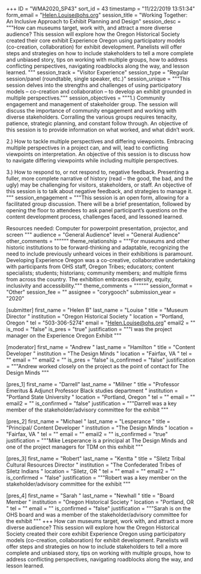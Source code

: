 +++
ID = "WMA2020_SP43"
sort_id = 43
timestamp = "11/22/2019 13:51:34"
form_email = "Helen.Louise@ohs.org"
session_title = "Working Together: An Inclusive Approach to Exhibit Planning and Design"
session_desc = """How can museums target, work with, and attract a more diverse audience? This session will explore how the Oregon Historical Society created their core exhibit Experience Oregon using participatory models (co-creation, collaboration) for exhibit development. Panelists will offer steps and strategies on how to include stakeholders to tell a more complete and unbiased story, tips on working with multiple groups, how to address conflicting perspectives, navigating roadblocks along the way, and lesson learned.   """
session_track = "Visitor Experience"
session_type = "Regular session/panel (roundtable, single speaker, etc.)"
session_unique = """This session delves into the strengths and challenges of using participatory models – co-creation and collaboration – to develop an exhibit grounded in multiple perspectives."""
session_objectives = """1.)	Community engagement and management of stakeholder group.
The session will discuss the importance of community engagement and working with diverse stakeholders.  Corralling the various groups requires tenacity, patience, strategic planning, and constant follow through. An objective of this session is to provide information on what worked, and what didn’t work.

2.)	How to tackle multiple perspectives and differing viewpoints.
Embracing multiple perspectives in a project can, and will, lead to conflicting viewpoints on interpretation. An objective of this session is to discuss how to navigate differing viewpoints while including multiple perspectives.

3.)	How to respond to, or not respond to, negative feedback.
Presenting a fuller, more complete narrative of history (read – the good, the bad, and the ugly) may be challenging for visitors, stakeholders, or staff. An objective of this session is to talk about negative feedback, and strategies to manage it.
"""
session_engagement = """This session is an open form, allowing for a facilitated group discussion. There will be a brief presentation, followed by opening the floor to attendees to ask panel participant’s questions on the content development process, challenges faced, and lessoned learned.

Resources needed: Computer for powerpoint presentation, projector, and screen
"""
audience = "General Audience"
level = "General Audience"
other_comments = """"""
theme_relationship = """For museums and other historic institutions to be forward-thinking and adaptable, recognizing the need to include previously unheard voices in their exhibitions is paramount. Developing Experience Oregon was a co-creative, collaborative undertaking with participants from OHS staff, Oregon Tribes; educators; content specialists; students; historians; community members; and multiple firms from across the country. The exhibition embraces diversity, equity, inclusivity and accessibility."""
theme_comments = """"""
session_format = "Other"
session_fee = ""
assignee = "corygooch"
submission_year = "2020"

[submitter]
first_name = "Helen B"
last_name = "Louise "
title = "Museum Director "
institution = "Oregon Historical Society "
location = "Portland, Oregon "
tel = "503-306-5274"
email = "Helen.Louise@ohs.org"
email2 = ""
is_mod = "false"
is_pres = "true"
justification = """I was the project manager on the Experience Oregon Exhibit """

[moderator]
first_name = "Andrew "
last_name = "Hamilton "
title = "Content Developer "
institution = "The Design Minds "
location = "Fairfax, VA "
tel = ""
email = ""
email2 = ""
is_pres = "false"
is_confirmed = "false"
justification = """Andrew worked closely on the project as the point of contact for The Design Minds """

[pres_1]
first_name = "Darrell"
last_name = "Millner "
title = "Professor Emeritus & Adjunct Professor Black studies department "
institution = "Portland State University "
location = "Portland, Oregon "
tel = ""
email = ""
email2 = ""
is_confirmed = "false"
justification = """Darrell was a key member of the stakeholder/advisory committee for the exhibit """

[pres_2]
first_name = "Michael "
last_name = "Lesperance "
title = "Principal/ Content Developer "
institution = "The Design Minds "
location = "Fairfax, VA "
tel = ""
email = ""
email2 = ""
is_confirmed = "true"
justification = """Mike Lesperance is a principal at The Design Minds and one of the project managers for TDM on this exhibit """

[pres_3]
first_name = "Robert"
last_name = "Kentta "
title = "Siletz Tribal Cultural Resources Director "
institution = "The Confederated Tribes of Siletz Indians "
location = "Siletz, OR "
tel = ""
email = ""
email2 = ""
is_confirmed = "false"
justification = """Robert was a key member on the stakeholder/advisory committee for the exhibit """

[pres_4]
first_name = "Sarah "
last_name = "Newhall "
title = "Board Member "
institution = "Oregon Historical Society "
location = "Portland, OR "
tel = ""
email = ""
is_confirmed = "false"
justification = """Sarah is on the OHS board and was a member of the stakeholder/advisory committee for the exhibit """
+++
How can museums target, work with, and attract a more diverse audience? This session will explore how the Oregon Historical Society created their core exhibit Experience Oregon using participatory models (co-creation, collaboration) for exhibit development. Panelists will offer steps and strategies on how to include stakeholders to tell a more complete and unbiased story, tips on working with multiple groups, how to address conflicting perspectives, navigating roadblocks along the way, and lesson learned.   